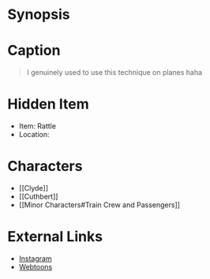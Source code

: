 # Synopsis


# Caption
> I genuinely used to use this technique on planes haha

# Hidden Item
* Item: Rattle
* Location: <spoiler></spoiler>

# Characters
* [[Clyde]]
* [[Cuthbert]]
* [[Minor Characters#Train Crew and Passengers]]

# External Links
* [Instagram](https://www.instagram.com/p/CJuJAOKjN7L/?igshid=YmMyMTA2M2Y=)
* [Webtoons](https://www.webtoons.com/en/challenge/twistwood-tales/67-cuthbert-the-betrousered-penguin/viewer?title_no=344740&episode_no=73)
